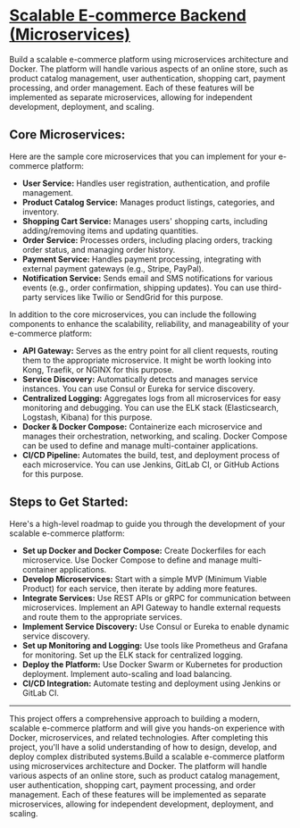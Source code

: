 # [Scalable E-commerce Backend (Microservices)](https://roadmap.sh/projects/scalable-ecommerce-platform)

Build a scalable e-commerce platform using microservices architecture and Docker. The platform will handle various aspects of an online store, such as product catalog management, user authentication, shopping cart, payment processing, and order management. Each of these features will be implemented as separate microservices, allowing for independent development, deployment, and scaling.

## Core Microservices:

Here are the sample core microservices that you can implement for your e-commerce platform:

- **User Service:** Handles user registration, authentication, and profile management.
- **Product Catalog Service:** Manages product listings, categories, and inventory.
- **Shopping Cart Service:** Manages users' shopping carts, including adding/removing items and updating quantities.
- **Order Service:** Processes orders, including placing orders, tracking order status, and managing order history.
- **Payment Service:** Handles payment processing, integrating with external payment gateways (e.g., Stripe, PayPal).
- **Notification Service:** Sends email and SMS notifications for various events (e.g., order confirmation, shipping updates). You can use third-party services like Twilio or SendGrid for this purpose.

In addition to the core microservices, you can include the following components to enhance the scalability, reliability, and manageability of your e-commerce platform:

- **API Gateway:** Serves as the entry point for all client requests, routing them to the appropriate microservice. It might be worth looking into Kong, Traefik, or NGINX for this purpose.
- **Service Discovery:** Automatically detects and manages service instances. You can use Consul or Eureka for service discovery.
- **Centralized Logging:** Aggregates logs from all microservices for easy monitoring and debugging. You can use the ELK stack (Elasticsearch, Logstash, Kibana) for this purpose.
- **Docker & Docker Compose:** Containerize each microservice and manages their orchestration, networking, and scaling. Docker Compose can be used to define and manage multi-container applications.
- **CI/CD Pipeline:** Automates the build, test, and deployment process of each microservice. You can use Jenkins, GitLab CI, or GitHub Actions for this purpose.

## Steps to Get Started:

Here's a high-level roadmap to guide you through the development of your scalable e-commerce platform:

- **Set up Docker and Docker Compose:** Create Dockerfiles for each microservice. Use Docker Compose to define and manage multi-container applications.
- **Develop Microservices:** Start with a simple MVP (Minimum Viable Product) for each service, then iterate by adding more features.
- **Integrate Services:** Use REST APIs or gRPC for communication between microservices. Implement an API Gateway to handle external requests and route them to the appropriate services.
- **Implement Service Discovery:** Use Consul or Eureka to enable dynamic service discovery.
- **Set up Monitoring and Logging:** Use tools like Prometheus and Grafana for monitoring. Set up the ELK stack for centralized logging.
- **Deploy the Platform:** Use Docker Swarm or Kubernetes for production deployment. Implement auto-scaling and load balancing.
- **CI/CD Integration:** Automate testing and deployment using Jenkins or GitLab CI.

<hr />

This project offers a comprehensive approach to building a modern, scalable e-commerce platform and will give you hands-on experience with Docker, microservices, and related technologies. After completing this project, you'll have a solid understanding of how to design, develop, and deploy complex distributed systems.Build a scalable e-commerce platform using microservices architecture and Docker. The platform will handle various aspects of an online store, such as product catalog management, user authentication, shopping cart, payment processing, and order management. Each of these features will be implemented as separate microservices, allowing for independent development, deployment, and scaling.
